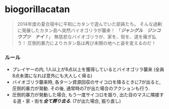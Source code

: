 # biogorillacatan
> 2014年度の夏合宿中に平和にカタンで遊んでいた部員たち。
> そんな過剰に発展したカタン島へ突然バイオゴリラが襲来！
> 「***ジャングル　ジンコウブツ　ナイ！***」
> 無慈悲なバイオゴリラが、家を、街を、道を薙ぎ払う！
> 圧倒的暴力によりカタン島は再び未開の地へと姿を変えるのだ！

### ルール
- プレイヤーの内, 1人以上が8点以上を獲得しているとバイオゴリラ襲来 (全員8点未満になれば意外にも大人しく帰る)
- バイオゴリラ襲来時, 各ターン資源回収のサイコロを降るときに7が出ると, 圧倒的暴力が発動. その後, 通常時の7が出た場合のアクションも行う.
- 圧倒的暴力が発動した場合, もう一度サイコロを振り, 出た目のマスに隣接する道・家・街を***全て葬り去る***. (7が出た場合, 振り直し)
